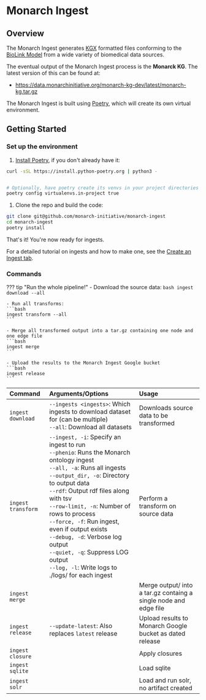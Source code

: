 # Monarch Ingest

## Overview

The Monarch Ingest generates [KGX](https://github.com/biolink/kgx/blob/master/specification/kgx-format.md) formatted files conforming to the [BioLink Model](https://biolink.github.io/biolink-model/) from a wide variety of biomedical data sources.

The eventual output of the Monarch Ingest process is the **Monarck KG**. The latest version of this can be found at:

- https://data.monarchinitiative.org/monarch-kg-dev/latest/monarch-kg.tar.gz

The Monarch Ingest is built using [Poetry](https://python-poetry.org), which will create its own virtual environment. 

## Getting Started

### Set up the environment

1. <a href="https://python-poetry.org/docs/" target="_blank">Install Poetry</a>, if you don't already have it:
```bash
curl -sSL https://install.python-poetry.org | python3 -


# Optionally, have poetry create its venvs in your project directories
poetry config virtualenvs.in-project true
```

1. Clone the repo and build the code:
```bash
git clone git@github.com/monarch-initiative/monarch-ingest
cd monarch-ingest
poetry install
```

That's it! You're now ready for ingests.  

For a detailed tutorial on ingests and how to make one, see the [Create an Ingest tab](Create-an-Ingest/index.md). 

### Commands

??? tip "Run the whole pipeline!"
    - Download the source data:
    ```bash
    ingest download --all
    ```

    - Run all transforms:  
    ```bash
    ingest transform --all
    ```

    - Merge all transformed output into a tar.gz containing one node and one edge file
    ```bash
    ingest merge
    ```

    - Upload the results to the Monarch Ingest Google bucket
    ```bash
    ingest release
    ```
    
| Command | Arguments/Options | Usage |
| :--- | :--- | :--- |
| `ingest download` | `--ingests <ingests>`: Which ingests to download dataset for (can be multiple)<br>`--all`: Download all datasets | Downloads source data to be transformed |
| `ingest transform` | `--ingest, -i`: Specify an ingest to run<br>`--phenio`: Runs the Monarch ontology ingest<br>`--all, -a`: Runs all ingests<br>`--output_dir, -o`: Directory to output data<br>`--rdf`: Output rdf files along with tsv<br>`--row-limit, -n`: Number of rows to process<br>`--force, -f`: Run ingest, even if output exists<br>`--debug, -d`: Verbose log output<br>`--quiet, -q`: Suppress LOG output<br>`--log, -l`: Write logs to ./logs/ for each ingest | Perform a transform on source data |
| `ingest merge` | | Merge output/ into a tar.gz containg a single node and edge file |
| `ingest release` | `--update-latest`: Also replaces `latest` release | Upload results to Monarch Google bucket as dated release |
| `ingest closure` | | Apply closures |
| `ingest sqlite` | | Load sqlite |
| `ingest solr` | | Load and run solr, no artifact created |
